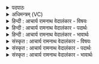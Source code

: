 <details><summary>पदपाठः</summary>

अ꣣मी꣡षा꣢म्। चि꣣त्त꣢म्। प्र꣣तिलोभ꣡य꣢न्ती। प्र꣣ति। लोभ꣡य꣢न्ती। गृ꣣हाण꣢। अ꣡ङ्गा꣢꣯नि। अ꣣प्वे। प꣡रा꣢꣯। इ꣣हि। अभि꣢। प्र। इ꣣हि। निः꣢। द꣣ह। हृत्सु꣢। शो꣡कैः꣢꣯। अ꣣न्धे꣡न꣢। अ꣣मि꣡त्राः꣢। अ꣣। मि꣡त्राः꣢꣯। त꣡म꣢꣯सा। स꣣चन्ताम्। १८६१।
</details>

<details><summary>अधिमन्त्रम् (VC)</summary>

- अप्वा
- अप्रतिरथ ऐन्द्रः
- त्रिष्टुप्
- धैवतः
</details>

<details><summary>हिन्दी : आचार्य रामनाथ वेदालंकार - विषयः</summary>

प्रथम मन्त्र में शत्रुओं को व्याधि वा भय से पीड़ित करने का वर्णन है।
</details>

<details><summary>हिन्दी : आचार्य रामनाथ वेदालंकार - पदार्थः</summary>

पदार्थान्वयभाषाः -  हे (अप्वे) व्याधि वा भीति ! (परेहि) शत्रुदल में जा। (अमीषाम्) इन शत्रुओं के (चित्तम्) चित्त को (मोहयन्ती) मोहित करती हुई (अङ्गानि) इनके अङ्गों को (गृहाण) जकड़ दे। (अभिप्रेहि) शत्रुओं के प्रति जा, उनके (हृत्सु) हृदयों में (शोकैः) शोकों से (निर्दह) दाह उत्पन्न कर दे। (अमित्राः) शत्रु (अन्धेन) घने (तमसा) मोह के अन्धकार से (सचन्ताम्) संयुक्त हो जाएँ ॥१॥
</details>

<details><summary>हिन्दी : आचार्य रामनाथ वेदालंकार - भावार्थः</summary>

भावार्थभाषाः -  जैसे व्याधि वा भय से ग्रस्त शत्रु किंकर्तव्यविमूढ़ और दग्ध हृदयवाले होकर पराजित हो जाते हैं वैसे ही आन्तरिक देवासुरसङ्ग्राम में काम-क्रोध-लोभ-मोह आदि वा व्याधि स्त्यान-संशय-प्रमाद-आलस्य आदि रिपु व्याधि-ग्रस्त वा भयोद्विग्न से होकर झट विनष्ट हो जाएँ ॥१॥
</details>

<details><summary>संस्कृत : आचार्य रामनाथ वेदालंकार - विषयः</summary>

तत्रादौ शत्रून् व्याधिना भयेन वा पीडितान् कर्तुमाह।
</details>

<details><summary>संस्कृत : आचार्य रामनाथ वेदालंकार - पदार्थः</summary>

पदार्थान्वयभाषाः -  हे (अप्वे) व्याधे भीते वा ! [अप्वा यदेनया विद्धोऽपवीयते, व्याधिर्वा भयं वा। निरु० ६।१२।] (परेहि) शत्रुदलं गच्छ। (अमीषाम्) एषां शत्रूणाम् (चित्तम्) संज्ञानम् (प्रतिलोभयन्ती) मोहयन्ती (अङ्गानि) एषां शरीरावयवान् (गृहाण) बधान। (अभि प्रेहि) शत्रून् प्रति गच्छ, तान् (हृत्सु) हृदयेषु (शोकैः) पीडाभिः (निर्दह) दाहमुत्पादय। (अमित्राः) शत्रवः (अन्धेन) गाढेन (तमसा) मोहान्धकारेण (सचन्ताम्) संयुज्यन्ताम् ॥१॥२ यास्काचार्यो मन्त्रमिममेवं व्याख्यातवान्—[अमीषां चित्तानि प्रज्ञानानि प्रतिलोभयमाना गृहाणाङ्गानि, अप्वे परेहि। अभि प्रेहि, निर्दहैषां हृदयानि शोकैरन्धेनामित्रास्तमसा संसेव्यन्ताम् (निरु० ९।३२) इति]।
</details>

<details><summary>संस्कृत : आचार्य रामनाथ वेदालंकार - भावार्थः</summary>

भावार्थभाषाः -  यथा व्याधिना भयेन वा ग्रस्ताः शत्रवः किंकर्तव्यविमूढा दग्धहृदयाश्च सन्तः पराजीयन्ते तथैवाभ्यन्तरे देवासुरसंग्रामे कामक्रोधलोभमोहादयो व्याधिस्त्यानसंशयप्रमादालस्यादयो वा रिपवो व्याधिग्रस्ता इव भयोद्विग्ना इव झटिति विनश्यन्ताम् ॥१॥
</details>